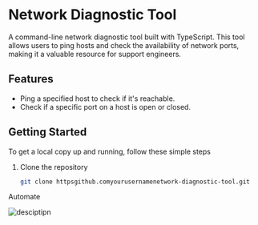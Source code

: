 # Network Diagnostic Tool

A command-line network diagnostic tool built with TypeScript. This tool allows users to ping hosts and check the availability of network ports, making it a valuable resource for support engineers.

## Features

- Ping a specified host to check if it's reachable.
- Check if a specific port on a host is open or closed.

## Getting Started

To get a local copy up and running, follow these simple steps

1. Clone the repository
   ```bash
   git clone httpsgithub.comyourusernamenetwork-diagnostic-tool.git

Automate 

![desciptipn](https://github.com/user-attachments/assets/44814be3-687e-45ae-bd2b-439754be977f)
